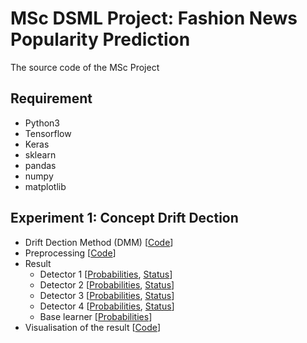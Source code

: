 # MSc DSML Project: Fashion News Popularity Prediction

The source code of the MSc Project

## Requirement

* Python3
* Tensorflow
* Keras
* sklearn
* pandas
* numpy
* matplotlib

## Experiment 1: Concept Drift Dection

* Drift Dection Method (DMM) [[Code](https://github.com/TheSuguser/fashion_news_popularity_prediction/blob/master/concept_drift/DDM.py)]
*  Preprocessing [[Code](https://github.com/TheSuguser/fashion_news_popularity_prediction/blob/master/concept_drift/concept_detector.ipynb)]
* Result
  * Detector 1 [[Probabilities](https://github.com/TheSuguser/fashion_news_popularity_prediction/blob/master/result/concept_drift/detector_1/prob.npy), [Status](https://github.com/TheSuguser/fashion_news_popularity_prediction/blob/master/result/concept_drift/detector_1/stat.npy)]
  * Detector 2 [[Probabilities](https://github.com/TheSuguser/fashion_news_popularity_prediction/blob/master/result/concept_drift/detector_2/prob.npy), [Status](https://github.com/TheSuguser/fashion_news_popularity_prediction/blob/master/result/concept_drift/detector_2/stat.npy)]
  * Detector 3 [[Probabilities](https://github.com/TheSuguser/fashion_news_popularity_prediction/blob/master/result/concept_drift/detector_3/prob.npy), [Status](https://github.com/TheSuguser/fashion_news_popularity_prediction/blob/master/result/concept_drift/detector_3/stat.npy)]
  * Detector 4 [[Probabilities](https://github.com/TheSuguser/fashion_news_popularity_prediction/blob/master/result/concept_drift/detector_4/prob.npy), [Status](https://github.com/TheSuguser/fashion_news_popularity_prediction/blob/master/result/concept_drift/detector_4/stat.npy)]
  * Base learner [[Probabilities](https://github.com/TheSuguser/fashion_news_popularity_prediction/blob/master/result/concept_drift/y_pred_base_learner.npy)]
* Visualisation of the result [[Code]()]